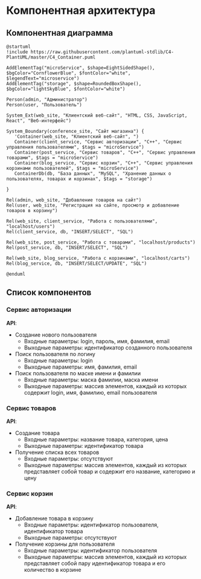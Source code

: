 # Компонентная архитектура
<!-- Состав и взаимосвязи компонентов системы между собой и внешними системами с указанием протоколов, ключевые технологии, используемые для реализации компонентов.
Диаграмма контейнеров C4 и текстовое описание. 
-->
## Компонентная диаграмма

```plantuml
@startuml
!include https://raw.githubusercontent.com/plantuml-stdlib/C4-PlantUML/master/C4_Container.puml

AddElementTag("microService", $shape=EightSidedShape(), $bgColor="CornflowerBlue", $fontColor="white", $legendText="microservice")
AddElementTag("storage", $shape=RoundedBoxShape(), $bgColor="lightSkyBlue", $fontColor="white")

Person(admin, "Администратор")
Person(user, "Пользователь")

System_Ext(web_site, "Клиентский веб-сайт", "HTML, CSS, JavaScript, React", "Веб-интерфейс")

System_Boundary(conference_site, "Сайт магазина") {
   'Container(web_site, "Клиентский веб-сайт", ")
   Container(client_service, "Сервис авторизации", "C++", "Сервис управления пользователями", $tags = "microService")    
   Container(post_service, "Сервис товаров", "C++", "Сервис управления товарами", $tags = "microService") 
   Container(blog_service, "Сервис корзин", "C++", "Сервис управления корзинами пользователей", $tags = "microService")   
   ContainerDb(db, "База данных", "MySQL", "Хранение данных о пользователях, товарах и корзинах", $tags = "storage")
   
}

Rel(admin, web_site, "Добавление товаров на сайт")
Rel(user, web_site, "Регистрация на сайте, просмотр и добавление товаров в корзину")

Rel(web_site, client_service, "Работа с пользователями", "localhost/users")
Rel(client_service, db, "INSERT/SELECT", "SQL")

Rel(web_site, post_service, "Работа с товарами", "localhost/products")
Rel(post_service, db, "INSERT/SELECT", "SQL")

Rel(web_site, blog_service, "Работа с корзинами", "localhost/carts")
Rel(blog_service, db, "INSERT/SELECT/UPDATE", "SQL")

@enduml
```
## Список компонентов  

### Сервис авторизации
**API**:
-	Создание нового пользователя
      - Входные параметры: login, пароль, имя, фамилия, email
      - Выходные параметры: идентификатор созданного пользователя
-	Поиск пользователя по логину
     - Входные параметры:  login
     - Выходные параметры: имя, фамилия, email
-	Поиск пользователя по маске имени и фамилии
     - Входные параметры: маска фамилии, маска имени
     - Выходные параметры: массив элементов, каждый из которых содержит login, имя, 
     фамилию, email пользователя

### Сервис товаров
**API**:
- Создание товара
  - Входные параметры: название товара, категория, цена
  - Выходные параметры: идентификатор товара
- Получение списка всех товаров
  - Входные параметры: отсутствуют
  - Выходные параметры: массив элементов, каждый из которых представляет собой товар и  содержит его название, категорию и цену

### Сервис корзин
**API**:
- Добавление товара в корзину
  - Входные параметры: идентификатор пользователя, идентификатор товара
  - Выходные параметры: отсутствуют
- Получение корзины для пользователя
  - Входные параметры: идентификатор пользователя
  - Выходные параметры: массив элементов, каждый из которых представляет собой пару идентификатор товара и его количество в корзине

